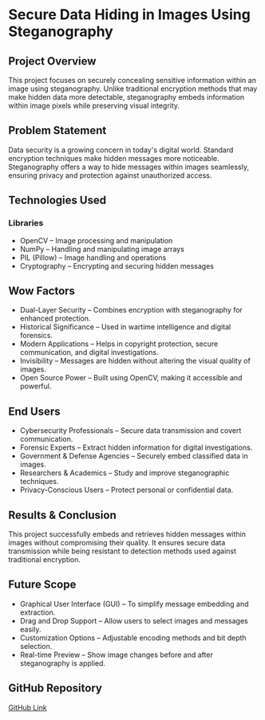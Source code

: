 # Secure Data Hiding in Images Using Steganography

## Project Overview
This project focuses on securely concealing sensitive information within an image using steganography. Unlike traditional encryption methods that may make hidden data more detectable, steganography embeds information within image pixels while preserving visual integrity.

## Problem Statement
Data security is a growing concern in today's digital world. Standard encryption techniques make hidden messages more noticeable. Steganography offers a way to hide messages within images seamlessly, ensuring privacy and protection against unauthorized access.

## Technologies Used
### Libraries
- OpenCV – Image processing and manipulation
- NumPy – Handling and manipulating image arrays
- PIL (Pillow) – Image handling and operations
- Cryptography – Encrypting and securing hidden messages

## Wow Factors
- Dual-Layer Security – Combines encryption with steganography for enhanced protection.
- Historical Significance – Used in wartime intelligence and digital forensics.
- Modern Applications – Helps in copyright protection, secure communication, and digital investigations.
- Invisibility – Messages are hidden without altering the visual quality of images.
- Open Source Power – Built using OpenCV, making it accessible and powerful.

## End Users
- Cybersecurity Professionals – Secure data transmission and covert communication.
- Forensic Experts – Extract hidden information for digital investigations.
- Government & Defense Agencies – Securely embed classified data in images.
- Researchers & Academics – Study and improve steganographic techniques.
- Privacy-Conscious Users – Protect personal or confidential data.

## Results & Conclusion
This project successfully embeds and retrieves hidden messages within images without compromising their quality. It ensures secure data transmission while being resistant to detection methods used against traditional encryption.

## Future Scope
- Graphical User Interface (GUI) – To simplify message embedding and extraction.
- Drag and Drop Support – Allow users to select images and messages easily.
- Customization Options – Adjustable encoding methods and bit depth selection.
- Real-time Preview – Show image changes before and after steganography is applied.

## GitHub Repository
[GitHub Link](https://github.com/Kartik-Bhor/Kartik-Bhor-Stego-Project)
